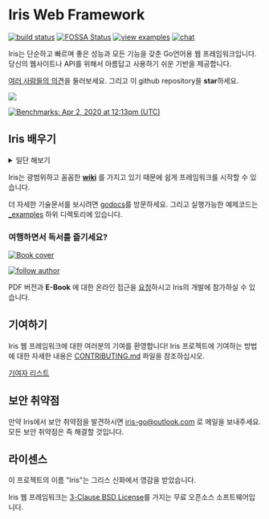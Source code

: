 # Iris Web Framework

[![build status](https://img.shields.io/github/workflow/status/kataras/iris/CI/master?style=for-the-badge)](https://github.com/kataras/iris/actions/workflows/ci.yml) [![FOSSA Status](https://img.shields.io/badge/LICENSE%20SCAN-PASSING❤️-CD2956?style=for-the-badge&logo=fossa)](https://app.fossa.io/projects/git%2Bgithub.com%2Fkataras%2Firis?ref=badge_shield)<!--[![report card](https://img.shields.io/badge/report%20card-a%2B-ff3333.svg?style=for-the-badge)](https://goreportcard.com/report/github.com/kataras/iris)--><!--[![godocs](https://img.shields.io/badge/go-%20docs-488AC7.svg?style=for-the-badge)](https://pkg.go.dev/github.com/kataras/iris/v12@v12.2.0)--> [![view examples](https://img.shields.io/badge/learn%20by-examples-0C8EC5.svg?style=for-the-badge&logo=go)](https://github.com/kataras/iris/tree/master/_examples) [![chat](https://img.shields.io/gitter/room/iris_go/community.svg?color=7E18DD&logo=gitter&style=for-the-badge)](https://gitter.im/iris_go/community)<!--[![donate on PayPal](https://img.shields.io/badge/support-PayPal-blue.svg?style=for-the-badge)](https://iris-go.com/donate)--><!-- [![release](https://img.shields.io/badge/release%20-v12.0-0077b3.svg?style=for-the-badge)](https://github.com/kataras/iris/releases) -->

Iris는 단순하고 빠르며 좋은 성능과 모든 기능을 갖춘 Go언어용 웹 프레임워크입니다. 당신의 웹사이트나 API를 위해서 아름답고 사용하기 쉬운 기반을 제공합니다.

[여러 사람들의 의견](https://iris-go.com/testimonials/)을 둘러보세요. 그리고 이 github repository을 **star**하세요.

[![](https://media.giphy.com/media/j5WLmtvwn98VPrm7li/giphy.gif)](https://iris-go.com/testimonials/)

[![Benchmarks: Apr 2, 2020 at 12:13pm (UTC)](https://iris-go.com/images/benchmarks.svg)](https://github.com/kataras/server-benchmarks)

## Iris 배우기

<details>
<summary>일단 해보기</summary>

```sh
# 다음 코드를 example.go 화일에 입력하세요.
$ cat example.go
```

```go
package main

import "github.com/kataras/iris/v12"

func main() {
    app := iris.Default()
    app.Get("/ping", func(ctx iris.Context) {
        ctx.JSON(iris.Map{
            "message": "pong",
        })
    })

    app.Listen(":8080")
}
```

```sh
# example.go 를 실행하고,
# 웹브라우저에서 http://localhost:8080/ping 를 열어보세요.
$ go run example.go
```

> 라우팅은 Go로 작성한 가장 강력하고 빠른 trie기반의 소프트웨어인 [muxie](https://github.com/kataras/muxie)로 처리합니다.

</details>

Iris는 광범위하고 꼼꼼한 **[wiki](https://github.com/kataras/iris/wiki)** 를 가지고 있기 때문에 쉽게 프레임워크를 시작할 수 있습니다.

더 자세한 기술문서를 보시려면 [godocs](https://pkg.go.dev/github.com/kataras/iris/v12@v12.2.0)를 방문하세요. 그리고 실행가능한 예제코드는 [\_examples](_examples/) 하위 디렉토리에 있습니다.

### 여행하면서 독서를 즐기세요?

<a href="https://iris-go.com/#book"> <img alt="Book cover" src="https://iris-go.com/images/iris-book-cover-sm.jpg?v=12"/> </a>

[![follow author](https://img.shields.io/twitter/follow/makismaropoulos.svg?style=for-the-badge)](https://twitter.com/intent/follow?screen_name=makismaropoulos)

PDF 버전과 **E-Book** 에 대한 온라인 접근을 [요청](https://www.iris-go.com/#ebookDonateForm)하시고 Iris의 개발에 참가하실 수 있습니다.

## 기여하기

Iris 웹 프레임워크에 대한 여러분의 기여를 환영합니다! Iris 프로젝트에 기여하는 방법에 대한 자세한 내용은 [CONTRIBUTING.md](CONTRIBUTING.md) 파일을 참조하십시오.

[기여자 리스트](https://github.com/kataras/iris/graphs/contributors)

## 보안 취약점

만약 Iris에서 보안 취약점을 발견하시면 [iris-go@outlook.com](mailto:iris-go@outlook.com) 로 메일을 보내주세요. 모든 보안 취약점은 즉 해결할 것입니다.

## 라이센스

이 프로젝트의 이름 "Iris"는 그리스 신화에서 영감을 받았습니다.

Iris 웹 프레임워크는 [3-Clause BSD License](LICENSE)를 가지는 무료 오픈소스 소프트웨어입니다.
